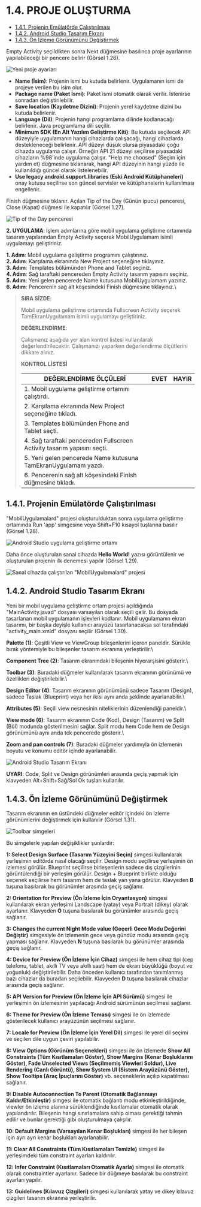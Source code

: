 # 1.4. PROJE OLUŞTURMA

- <a href="#1.4.1.">1.4.1. Projenin Emülatörde Çalıştırılması</a> 
- <a href="#1.4.2.">1.4.2. Android Studio Tasarım Ekranı</a> 
- <a href="#1.4.3.">1.4.3. Ön İzleme Görünümünü Değiştirmek</a> 




Empty Activity seçildikten sonra Next düğmesine basılınca proje ayarlarının yapılabileceği bir pencere belirir (Görsel 1.26).

![Yeni proje ayarları](./mobil-uygulama-gelistirmeye-hazirlik/gorsel-1.26-yeni-proje-ayarlari.png)

- **Name (İsim)**: Projenin ismi bu kutuda belirlenir. Uygulamanın ismi de projeye verilen bu isim olur.
- **Package name (Paket İsmi)**: Paket ismi otomatik olarak verilir. İstenirse sonradan değiştirilebilir.
- **Save location (Kaydetme Dizini)**: Projenin yerel kaydetme dizini bu kutuda belirlenir.
- **Language (Dil)**: Projenin hangi programlama dilinde kodlanacağı belirlenir. Java programlama dili seçilir.
- **Minimum SDK (En Alt Yazılım Geliştirme Kiti)**: Bu kutuda seçilecek API düzeyiyle uygulamanın hangi cihazlarda çalışacağı, hangi cihazlarda destekleneceği belirlenir. API düzeyi düşük olursa piyasadaki çoğu cihazda uygulama çalışır. Örneğin API 21 düzeyi seçilirse piyasadaki cihazların %98'inde uygulama çalışır. "Help me choosed" (Seçim için yardım et) düğmesine tıklanarak, hangi API düzeyinin hangi yüzde ile kullanıldığı güncel olarak listelenebilir.
- **Use legacy android.support.libraries (Eski Android Kütüphaneleri)** onay kutusu seçilirse son güncel servisler ve kütüphanelerin kullanılması engellenir.

Finish düğmesine tıklanır. Açılan Tip of the Day (Günün ipucu) penceresi, Close (Kapat) düğmesi ile kapatılır (Görsel 1.27).

![Tip of the Day penceresi](./mobil-uygulama-gelistirmeye-hazirlik/gorsel-1.27-tip-of-the-day-penceresi.png)

**2. UYGULAMA**: İşlem adımlarına göre mobil uygulama geliştirme ortamında tasarım yapılarından Empty Activity seçerek MobilUygulamam isimli uygulamayı geliştiriniz.

**1. Adım**: Mobil uygulama geliştirme programını çalıştırınız.\
**2. Adım**: Karşılama ekranında New Project seçeneğine tıklayınız.\
**3. Adım**: Templates bölümünden Phone and Tablet seçiniz.\
**4. Adım**: Sağ taraftaki pencereden Empty Activity tasarım yapısını seçiniz.\
**5. Adım**: Yeni gelen pencerede Name kutusuna MobilUygulamam yazınız.\
**6. Adım**: Pencerenin sağ alt köşesindeki Finish düğmesine tıklayınız.\

>**SIRA SİZDE**: 
>
>Mobil uygulama geliştirme ortamında Fullscreen Activity seçerek TamEkranUygulamam isimli uygulamayı geliştiriniz.
>
>**DEĞERLENDİRME**: 
>
>Çalışmanız aşağıda yer alan kontrol listesi kullanılarak değerlendirilecektir. Çalışmanızı yaparken değerlendirme ölçütlerini dikkate alınız.
>
>**KONTROL LİSTESİ**
>
>|DEĞERLENDİRME ÖLÇÜLERİ|EVET|HAYIR|
>|---|---|---|
>|1. Mobil uygulama geliştirme ortamını çalıştırdı.|
>|2. Karşılama ekranında New Project seçeneğine tıkladı.|
>|3. Templates bölümünden Phone and Tablet seçti.|
>|4. Sağ taraftaki pencereden Fullscreen Activity tasarım yapısını seçti.|
>|5. Yeni gelen pencerede Name kutusuna TamEkranUygulamam yazdı.|
>|6. Pencerenin sağ alt köşesindeki Finish düğmesine tıkladı.|

<h2 id="1.4.1.">1.4.1. Projenin Emülatörde Çalıştırılması</h2>

"MobilUygulamalard" projesi oluşturulduktan sonra uygulama geliştirme ortamında Run 'app' simgesine veya Shift+F10 kısayol tuşlarına basılır (Görsel 1.28).

![Android Studio uygulama geliştirme ortamı](./mobil-uygulama-gelistirmeye-hazirlik/gorsel-1.28-android-studio-uygulama-gelistirme-ortami.png)

Daha önce oluşturulan sanal cihazda **Hello World!** yazısı görüntülenir ve oluşturulan projenin ilk denemesi yapılır (Görsel 1.29).

![Sanal cihazda çalıştırılan "MobilUygulamalard" projesi](./mobil-uygulama-gelistirmeye-hazirlik/gorsel-1.29-sanal-cihazda-calistirilan-mobiluygulamalar-projesi.png)

<h2 id="1.4.2.">1.4.2. Android Studio Tasarım Ekranı</h2>

Yeni bir mobil uygulama geliştirme ortam projesi açıldığında "MainActivity.javad" dosyası varsayılan olarak seçili gelir. Bu dosyada tasarlanan mobil uygulamanın işlevleri kodlanır. Mobil uygulamanın ekran tasarımı, bir başka deyişle kullanıcı arayüzü tasarlanacaksa sol tarafındaki "activity_main.xmld" dosyası seçilir (Görsel 1.30).

**Palette (1)**: Çeşitli View ve ViewGroup bileşenlerini içeren paneldir. Sürükle bırak yöntemiyle bu bileşenler tasarım ekranına yerleştirilir.\

**Component Tree (2)**: Tasarım ekranındaki bileşenin hiyerarşisini gösterir.\

**Toolbar (3)**: Buradaki düğmeler kullanılarak tasarım ekranının görünümü ve özellikleri değiştirilebilir.\

**Design Editor (4)**: Tasarım ekranının görünümünü sadece Tasarım (Design), sadece Taslak (Blueprint) veya her ikisi aynı anda şeklinde ayarlanabilir.\

**Attributes (5)**: Seçili view nesnesinin niteliklerinin düzenlendiği paneldir.\

**View mode (6)**: Tasarım ekranının Code (Kod), Design (Tasarım) ve Split (Böl) modunda gösterilmesini sağlar. Split modu hem Code hem de Design görünümünü aynı anda tek pencerede gösterir.\

**Zoom and pan controls (7)**: Buradaki düğmeler yardımıyla ön izlemenin boyutu ve konumu editör içinde ayarlanabilir.

![Android Studio Tasarım Ekranı](./mobil-uygulama-gelistirmeye-hazirlik/gorsel-1.30-android-studio-tasarim-ekrani.png)

**UYARI**: Code, Split ve Design görünümleri arasında geçiş yapmak için klavyeden Alt+Shift+Sağ/Sol Ok
tuşları kullanılır.

<h2 id="1.4.3.">1.4.3. Ön İzleme Görünümünü Değiştirmek</h2>

Tasarım ekranının en üstündeki düğmeler editör içindeki ön izleme görünümlerini değiştirmek için kullanılır (Görsel 1.31).

![Toolbar simgeleri](./mobil-uygulama-gelistirmeye-hazirlik/gorsel-1.31-toolbar-simgeleri.png)

Bu simgelerle yapılan değişiklikler şunlardır:

**1: Select Design Surface (Tasarım Yüzeyini Seçin)** simgesi kullanılarak yerleşimin editörde nasıl
olacağı seçilir. Design modu seçilirse yerleşimin ön izlemesi görülür. Blueprint seçilirse birleşenlerin sadece dış çizgilerinin görüntülendiği bir yerleşim görülür. Design + Blueprint birlikte olduğu seçenek seçilirse hem tasarım hem de taslak yan yana görülür. Klavyeden **B** tuşuna basılarak bu görünümler arasında geçiş sağlanır.

**2: Orientation for Preview (Ön İzleme İçin Oryantasyon)** simgesi kullanılarak ekran yerleşimi Landscape (yatay) veya Portrait (dikey) olarak ayarlanır. Klavyeden **O** tuşuna basılarak bu görünümler arasında geçiş sağlanır.

**3: Changes the current Night Mode value (Geçerli Gece Modu Değerini Değiştir)** simgesiyle ön izlemenin gece veya gündüz modu arasında geçiş yapması sağlanır. Klavyeden **N** tuşuna basılarak bu görünümler arasında geçiş sağlanır.

**4: Device for Preview (Ön İzleme İçin Cihaz)** simgesi ile hem cihaz tipi (cep telefonu, tablet, akıllı TV veya akıllı saat) hem de ekran büyüklüğü (boyut ve yoğunluk) değiştirilebilir. Daha önceden kullanıcı tarafından tanımlanmış bazı cihazlar da buradan seçilebilir. Klavyeden **D** tuşuna basılarak cihazlar arasında geçiş sağlanır.

**5: API Version for Preview (Ön İzleme İçin API Sürümü)** simgesi ile yerleşimin ön izlemesinin yapılacağı Android sürümünün seçilmesi sağlanır.

**6: Theme for Preview (Ön İzleme Teması)** simgesi ile ön izlemede gösterilecek kullanıcı arayüzünün seçilmesi sağlanır.

**7: Locale for Preview (Ön İzleme İçin Yerel Dil)** simgesi ile yerel dil seçimi ve seçilen dile uygun çeviri yapılabilir.

**8: View Options (Görünüm Seçenekleri)** simgesi ile ön izlemede **Show All Constraints (Tüm Kısıtlamaları Göster), Show Margins (Kenar Boşluklarını Göster), Fade Unselected Views (Seçilmemiş Viewleri Soldur), Live Rendering (Canlı Görüntü), Show System UI (Sistem Arayüzünü Göster), Show Tooltips (Araç İpuçlarını Göster)** vb. seçeneklerin açılıp kapatılması sağlanır.

**9: Disable Autoconnection To Parent (Otomatik Bağlanmayı Kaldır/Etkinleştir)** simgesi ile otomatik bağlantı modu etkinleştirildiğinde, viewler ön izleme alanına sürüklendiğinde kısıtlamalar otomatik olarak yapılandırılır. Bileşenin hangi sınırlamalara sahip olması gerektiği tahmin edilir ve bunlar gerektiği gibi oluşturulmaya çalışılır.

**10: Default Margins (Varsayılan Kenar Boşlukları)** simgesi ile her bileşen için ayrı ayrı kenar boşlukları ayarlanabilir.

**11: Clear All Constraints (Tüm Kısıtlamaları Temizle)** simgesi ile yerleşimdeki tüm constraint ayarları kaldırılır.

**12: Infer Constraint (Kısıtlamaları Otomatik Ayarla)** simgesi ile otomatik olarak constraintler ayarlanır. Sadece bir düğmeye basılarak bu constraint ayarları yapılır.

**13: Guidelines (Kılavuz Çizgileri)** simgesi kullanılarak yatay ve dikey kılavuz çizgileri tasarım ekranına yerleştirilir.
